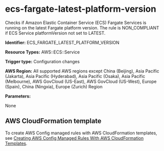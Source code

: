 # ecs\-fargate\-latest\-platform\-version<a name="ecs-fargate-latest-platform-version"></a>

Checks if Amazon Elastic Container Service \(ECS\) Fargate Services is running on the latest Fargate platform version\. The rule is NON\_COMPLIANT if ECS Service platformVersion not set to LATEST\. 

**Identifier:** ECS\_FARGATE\_LATEST\_PLATFORM\_VERSION

**Resource Types:** AWS::ECS::Service

**Trigger type:** Configuration changes

**AWS Region:** All supported AWS regions except China \(Beijing\), Asia Pacific \(Jakarta\), Asia Pacific \(Hyderabad\), Asia Pacific \(Osaka\), Asia Pacific \(Melbourne\), AWS GovCloud \(US\-East\), AWS GovCloud \(US\-West\), Europe \(Spain\), China \(Ningxia\), Europe \(Zurich\) Region

**Parameters:**

None  

## AWS CloudFormation template<a name="w2aac12c33c15b9d243c17"></a>

To create AWS Config managed rules with AWS CloudFormation templates, see [Creating AWS Config Managed Rules With AWS CloudFormation Templates](aws-config-managed-rules-cloudformation-templates.md)\.